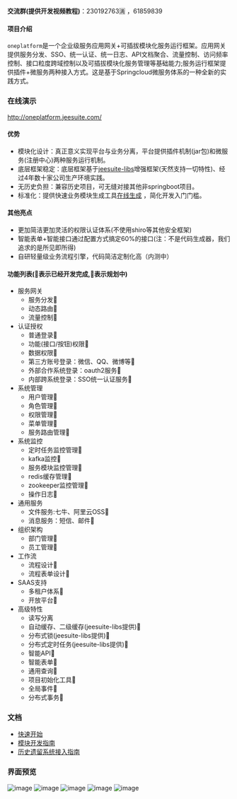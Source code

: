 **交流群(提供开发视频教程)**：230192763🈵 ，61859839

#### 项目介绍
 
`oneplatform`是一个企业级服务应用网关+可插拔模块化服务运行框架。应用网关提供服务分发、SSO、统一认证、统一日志、API文档聚合、流量控制、访问频率控制、接口粒度跨域控制以及可插拔模块化服务管理等基础能力;服务运行框架提供插件+微服务两种接入方式。这是基于Springcloud微服务体系的一种全新的实践方式。


### 在线演示
http://oneplatform.jeesuite.com/

#### 优势
 - 模块化设计：真正意义实现平台与业务分离，平台提供插件机制(jar包)和微服务(注册中心)两种服务运行机制。
 - 底层框架稳定：底层框架基于[jeesuite-libs](http://git.oschina.net/vakinge/jeesuite-libs)增强框架(天然支持一切特性)、经过4年数十家公司生产环境实践。
 - 无历史负担：兼容历史项目，可无缝对接其他非springboot项目。
 - 标准化：提供快速业务模块生成工具[在线生成](http://www.jeesuite.com/tool/genProject.html) ，简化开发入门门槛。
 
#### 其他亮点
 - 更加简洁更加灵活的权限认证体系(不使用shiro等其他安全框架)
 - 智能表单+智能接口通过配置方式搞定60%的接口(注：不是代码生成器，我们追求的是所见即所得)
 - 自研轻量级业务流程引擎，代码简洁定制化高（内测中）

#### 功能列表(&#x1F535;表示已经开发完成,&#x1F534;表示规划中)
 - 服务网关
   - 服务分发&#x1F535;
   - 动态路由&#x1F535;
   - 流量控制&#x1F535;
 - 认证授权
   - 普通登录&#x1F535;
   - 功能(接口/按钮)权限&#x1F535;
   - 数据权限&#x1F534;
   - 第三方账号登录：微信、QQ、微博等&#x1F534;
   - 外部合作系统登录：oauth2服务&#x1F534;
   - 内部跨系统登录：SSO统一认证服务&#x1F534;
 - 系统管理
   - 用户管理&#x1F535;
   - 角色管理&#x1F535;
   - 权限管理&#x1F535;
   - 菜单管理&#x1F535;
   - 服务路由管理&#x1F535;
 - 系统监控
   - 定时任务监控管理&#x1F535;
   - kafka监控&#x1F535;
   - 服务模块监控管理&#x1F535;
   - redis缓存管理&#x1F534;
   - zookeeper监控管理&#x1F534;
   - 操作日志&#x1F535;
 - 通用服务
   - 文件服务:七牛、阿里云OSS&#x1F535;
   - 消息服务：短信、邮件&#x1F534;
 - 组织架构
   - 部门管理&#x1F534;
   - 员工管理&#x1F534;
 - 工作流
   - 流程设计&#x1F534;
   - 流程表单设计&#x1F534;
 - SAAS支持
   - 多租户体系&#x1F534;
   - 开放平台&#x1F534;
 - 高级特性
   - 读写分离
   - 自动缓存、二级缓存(jeesuite-libs提供)&#x1F535;
   - 分布式锁(jeesuite-libs提供)&#x1F535;
   - 分布式定时任务(jeesuite-libs提供)&#x1F535;
   - 智能API&#x1F535;
   - 智能表单&#x1F534;
   - 通用查询&#x1F534;
   - 项目初始化工具&#x1F534;
   - 全局事件&#x1F534;
   - 分布式事务&#x1F534;

   

### 文档
 - [快速开始](./docs/quick-start.md) 
 - [模块开发指南](./docs/dev-guide.md) 
 - [历史遗留系统接入指南](./docs/old-system-guide.md) 


### 界面预览
![image](http://ojmezn0eq.bkt.clouddn.com/oneplatform/module.png)
![image](http://ojmezn0eq.bkt.clouddn.com/oneplatform/menu.png)
![image](http://ojmezn0eq.bkt.clouddn.com/oneplatform/log.png)
![image](http://ojmezn0eq.bkt.clouddn.com/oneplatform/schedule.png)
![image](http://ojmezn0eq.bkt.clouddn.com/oneplatform/kafka.png)